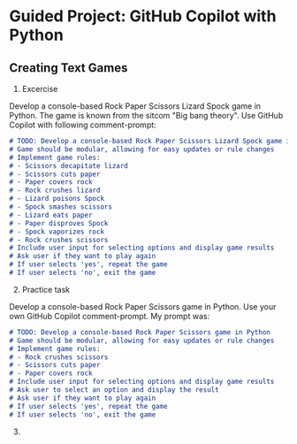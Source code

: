 # Guided Project: GitHub Copilot with Python

## Creating Text Games

1. Excercise

Develop a console-based Rock Paper Scissors Lizard Spock game in Python.
  The game is known from the sitcom "Big bang theory".
  Use GitHub Copilot with following comment-prompt:

  ``` markdown
  # TODO: Develop a console-based Rock Paper Scissors Lizard Spock game in Python
  # Game should be modular, allowing for easy updates or rule changes
  # Implement game rules:
  # - Scissors decapitate lizard
  # - Scissors cuts paper
  # - Paper covers rock
  # - Rock crushes lizard
  # - Lizard poisons Spock
  # - Spock smashes scissors
  # - Lizard eats paper
  # - Paper disproves Spock
  # - Spock vaporizes rock
  # - Rock crushes scissors
  # Include user input for selecting options and display game results
  # Ask user if they want to play again
  # If user selects 'yes', repeat the game
  # If user selects 'no', exit the game
  ```

2. Practice task

  Develop a console-based Rock Paper Scissors game in Python.
  Use your own GitHub Copilot comment-prompt. My prompt was:

  ``` markdown
  # TODO: Develop a console-based Rock Paper Scissors game in Python
  # Game should be modular, allowing for easy updates or rule changes
  # Implement game rules:
  # - Rock crushes scissors
  # - Scissors cuts paper
  # - Paper covers rock
  # Include user input for selecting options and display game results
  # Ask user to select an option and display the result
  # Ask user if they want to play again
  # If user selects 'yes', repeat the game
  # If user selects 'no', exit the game
  ```

3.
